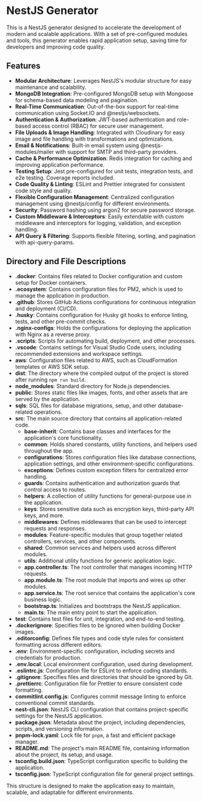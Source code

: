 # NestJS Generator

This is a NestJS generator designed to accelerate the development of modern and scalable applications. With a set of pre-configured modules and tools, this generator enables rapid application setup, saving time for developers and improving code quality.

## Features

- **Modular Architecture**: Leverages NestJS's modular structure for easy maintenance and scalability.
- **MongoDB Integration**: Pre-configured MongoDB setup with Mongoose for schema-based data modeling and pagination.
- **Real-Time Communication**: Out-of-the-box support for real-time communication using Socket.IO and @nestjs/websockets.
- **Authentication & Authorization**: JWT-based authentication and role-based access control (RBAC) for secure user management.
- **File Uploads & Image Handling**: Integrated with Cloudinary for easy image and file handling with transformations and optimizations.
- **Email & Notifications**: Built-in email system using @nestjs-modules/mailer with support for SMTP and third-party providers.
- **Cache & Performance Optimization**: Redis integration for caching and improving application performance.
- **Testing Setup**: Jest pre-configured for unit tests, integration tests, and e2e testing. Coverage reports included.
- **Code Quality & Linting**: ESLint and Prettier integrated for consistent code style and quality.
- **Flexible Configuration Management**: Centralized configuration management using @nestjs/config for different environments.
- **Security**: Password hashing using argon2 for secure password storage.
- **Custom Middleware & Interceptors**: Easily extendable with custom middleware and interceptors for logging, validation, and exception handling.
- **API Query & Filtering**: Supports flexible filtering, sorting, and pagination with api-query-params.


## Directory and File Descriptions

- **.docker**: Contains files related to Docker configuration and custom setup for Docker containers.
- **.ecosystem**: Contains configuration files for PM2, which is used to manage the application in production.
- **.github**: Stores GitHub Actions configurations for continuous integration and deployment (CI/CD).
- **.husky**: Contains configuration for Husky git hooks to enforce linting, tests, and other pre-commit checks.
- **.nginx-configs**: Holds the configurations for deploying the application with Nginx as a reverse proxy.
- **.scripts**: Scripts for automating build, deployment, and other processes.
- **.vscode**: Contains settings for Visual Studio Code users, including recommended extensions and workspace settings.
- **aws**: Configuration files related to AWS, such as CloudFormation templates or AWS SDK setup.
- **dist**: The directory where the compiled output of the project is stored after running `npm run build`.
- **node_modules**: Standard directory for Node.js dependencies.
- **public**: Stores static files like images, fonts, and other assets that are served by the application.
- **sqls**: SQL files for database migrations, setup, and other database-related operations.
- **src**: The main source directory that contains all application-related code.
  - **base-inherit**: Contains base classes and interfaces for the application's core functionality.
  - **common**: Holds shared constants, utility functions, and helpers used throughout the app.
  - **configurations**: Stores configuration files like database connections, application settings, and other environment-specific configurations.
  - **exceptions**: Defines custom exception filters for centralized error handling.
  - **guards**: Contains authentication and authorization guards that control access to routes.
  - **helpers**: A collection of utility functions for general-purpose use in the application.
  - **keys**: Stores sensitive data such as encryption keys, third-party API keys, and more.
  - **middlewares**: Defines middlewares that can be used to intercept requests and responses.
  - **modules**: Feature-specific modules that group together related controllers, services, and other components.
  - **shared**: Common services and helpers used across different modules.
  - **utils**: Additional utility functions for generic application logic.
  - **app.controller.ts**: The root controller that manages incoming HTTP requests.
  - **app.module.ts**: The root module that imports and wires up other modules.
  - **app.service.ts**: The root service that contains the application's core business logic.
  - **bootstrap.ts**: Initializes and bootstraps the NestJS application.
  - **main.ts**: The main entry point to start the application.
- **test**: Contains test files for unit, integration, and end-to-end testing.
- **.dockerignore**: Specifies files to be ignored when building Docker images.
- **.editorconfig**: Defines file types and code style rules for consistent formatting across different editors.
- **.env**: Environment-specific configuration, including secrets and credentials for production.
- **.env.local**: Local environment configuration, used during development.
- **.eslintrc.js**: Configuration file for ESLint to enforce coding standards.
- **.gitignore**: Specifies files and directories that should be ignored by Git.
- **.prettierrc**: Configuration file for Prettier to ensure consistent code formatting.
- **commitlint.config.js**: Configures commit message linting to enforce conventional commit standards.
- **nest-cli.json**: NestJS CLI configuration that contains project-specific settings for the NestJS application.
- **package.json**: Metadata about the project, including dependencies, scripts, and versioning information.
- **pnpm-lock.yaml**: Lock file for `pnpm`, a fast and efficient package manager.
- **README.md**: The project's main README file, containing information about the project, its setup, and usage.
- **tsconfig.build.json**: TypeScript configuration specific to building the application.
- **tsconfig.json**: TypeScript configuration file for general project settings.

This structure is designed to make the application easy to maintain, scalable, and adaptable for different environments.
